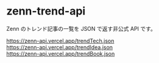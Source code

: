 # zenn-trend-api

Zenn のトレンド記事の一覧を JSON で返す非公式 API です。

https://zenn-api.vercel.app/trendTech.json  
https://zenn-api.vercel.app/trendIdea.json  
https://zenn-api.vercel.app/trendBook.json